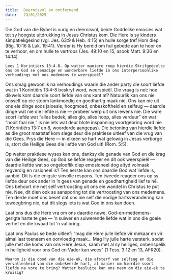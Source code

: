 ```yaml
---
title:  Deernisvol en ontfermend
date:   23/01/2025
---
```


Die God van die Bybel is vurig en deernisvol, beide Goddelike emosies wat tot sy hoogste uitdrukking in Jesus Christus kom. Die Here is sy kinders simpatiekgesind (vgl. Jes. 63:9 & Heb. 4:15) en hulle sorge tref Hom diep (Rig. 10:16 & Luk. 19:41). Verder is Hy bereid om hul gebede aan te hoor en te verhoor, en om hulle te vertroos (Jes. 49:10 en 15, asook Matt. 9:36 en 14:14).

`Lees 1 Korintiërs 13:4-8. Op watter maniere roep hierdie Skrifgedeelte ons om God se genadige en wonderbare liefde in ons interpersoonlike verhoudings met ons medemens te weerspieël?`

Ons smag gewoonlik na verhoudings waarin die ander party die soort liefde wat in 1 Korintiërs 13:4-8 beskryf word, weerspieël. Die vraag is net: hoe dikwels kom daardie soort liefde van ons kant af? Natuurlik kan ons nie onsself op eie stoom lankmoedig en goedhartig maak nie. Ons kan nie uit ons eie dinge soos jaloesie, hoogmoed, onbeskoftheid en selfsug — daardie dinge wat nie die liefde is nie — probeer werp uit ons lewens nie. Die ware soort liefde wat “alles bedek, alles glo, alles hoop, alles verduur” en wat “nooit faal nie,” is nie iets wat deur blote inspanning voortgebring word nie (1 Korintiërs 13:7 en 8, woordorde aangepas). Die betoning van hierdie liefde as die groot maatstaf kom slegs deur die praktiese uitleef van die vrug van die Gees. Prys die Here — in elkeen se hart wat gelowig in Jesus verborge is, stort die Heilige Gees die liefde van God uit! (Rom. 5:5).

Op watter praktiese wyses kan ons, danksy die genade van God en die krag van die Heilige Gees, op God se liefde reageer en dit ook weerspieël — daardie liefde wat so ongelooflik diep emosioneel dog altyd volmaak regverdig en rasioneel is? Ten eerste kan ons daardie God wat liefde is, aanbid. Dit is die enigste sinvolle respons. Ten tweede reageer ons op sy liefde deur ook ander in ’n gees van genade en goedhartigheid lief te hê. Ons behoort nie net self vertroosting uit ons eie wandel in Christus te put nie. Nee, dit dien ook as aansporing tot die vertroosting van ons medemens. Ten derde moet ons besef dat ons nie self die nodige hartsverandering kan teweegbring nie, dat dit slegs iets is wat God in ons kan doen.

Laat ons dus die Here vra om ons daardie nuwe, God-en-medemens-gerigte harte te gee — ’n suiwer en suiwerende liefde wat in ons die goeie verhef en die kwaad tot ’n val bring.

Laat ons Paulus se bede uitleef: “mag die Here julle liefde vir mekaar en vir almal laat toeneem en oorvloedig maak… Mag Hy julle harte versterk, sodat julle met die koms van ons Here Jesus, saam met al sy heiliges, onberispelik in heiligheid voor ons God en Vader kan wees” (1 Tess. 3:12 en 13, AFR20).

`Waarom is die dood van die eie-ek, die afsterf van selfsug en die vervallenheid van die onbekeerde hart, al manier om hierdie soort liefde na vore te bring? Watter besluite kan ons neem om die eie-ek te kruisig?`